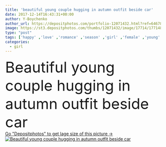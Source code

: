 ```yaml
---
title: 'beautiful young couple hugging in autumn outfit beside car'
date: 2017-12-14T16:43:31+00:00
author: Y-Boychenko
author_url: https://depositphotos.com/portfolio-12071432.html?ref=64678756
image: https://st3.depositphotos.com/thumbs/12071432/image/17714/177148512/api_thumb_450.jpg?forcejpeg=true
type: "post"
tags: ['happy' ,'love' ,'romance' ,'season' ,'girl' ,'female' ,'young' ,'people' ,'cheerful' ,'autumn' ,'transport' ,'fall' ,'affectionate' ,'male' ,'car' ,'architecture' ,'city' ,'urban' ,'beard' ,'couple' ,'romantic' ,'togetherness' ,'street' ,'attractive' ,'outside' ,'casual' ,'handsome' ,'closeness' ,'automobile' ,'lovers' ,'relationship' ,'boyfriend' ,'girlfriend' ,'beardman' ,'young adult' ,'spend time' ,'caucasian woman' ,'Caucasian Man' ,'autumn outfit' ]
categories: 
  - girl
---
```

<div aling="center">
            <font size="60"> Beautiful young couple hugging in autumn outfit beside car</font>   
</div>
<div>
    <a href='https://st3.depositphotos.com/thumbs/12071432/image/17714/177148512/api_thumb_450.jpg?forcejpeg=true?ref=64678756' target=_blank > Go "Depositphotos" to get lage size of this picture ->
        <img href='https://st3.depositphotos.com/thumbs/12071432/image/17714/177148512/api_thumb_450.jpg?forcejpeg=true?ref=64678756' src='https://st3.depositphotos.com/12071432/17714/i/950/depositphotos_177148512-stock-photo-beautiful-young-couple-hugging-autumn.jpg?forcejpeg=true' alt='Beautiful young couple hugging in autumn outfit beside car' >
    </a>
</div>
